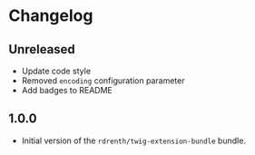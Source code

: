 # Changelog

## Unreleased
* Update code style
* Removed `encoding` configuration parameter
* Add badges to README

## 1.0.0
* Initial version of the `rdrenth/twig-extension-bundle` bundle.
